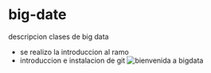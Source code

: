 # big-date

descripcion
clases de big data 
- se realizo la introduccion al ramo
- introduccion e instalacion de git
![bienvenida a bigdata](https://github.com/feeer97/big-date/gatos.png)